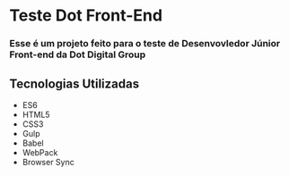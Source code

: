 # Teste Dot Front-End

### Esse é um projeto feito para o teste de Desenvovledor Júnior Front-end da Dot Digital Group

## Tecnologias Utilizadas
- ES6
- HTML5
- CSS3
- Gulp
- Babel
- WebPack
- Browser Sync
